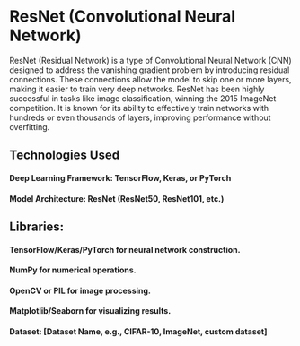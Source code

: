 # ResNet (Convolutional Neural Network)
ResNet (Residual Network) is a type of Convolutional Neural Network (CNN) designed to address the vanishing gradient problem by introducing residual connections. These connections allow the model to skip one or more layers, making it easier to train very deep networks. ResNet has been highly successful in tasks like image classification, winning the 2015 ImageNet competition. It is known for its ability to effectively train networks with hundreds or even thousands of layers, improving performance without overfitting.
## Technologies Used
#### Deep Learning Framework: TensorFlow, Keras, or PyTorch
#### Model Architecture: ResNet (ResNet50, ResNet101, etc.)
## Libraries:
#### TensorFlow/Keras/PyTorch for neural network construction.
#### NumPy for numerical operations.
#### OpenCV or PIL for image processing.
#### Matplotlib/Seaborn for visualizing results.
#### Dataset: [Dataset Name, e.g., CIFAR-10, ImageNet, custom dataset]
